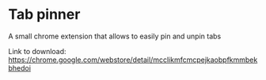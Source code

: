 # Tab pinner
A small chrome extension that allows to easily pin and unpin tabs

Link to download:<br>
https://chrome.google.com/webstore/detail/mcclikmfcmcpejkaobpfkmmbekbhedoi
